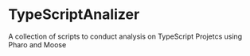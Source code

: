 # TypeScriptAnalizer
A collection of scripts to conduct analysis on TypeScript Projetcs using Pharo and Moose
